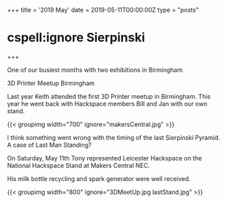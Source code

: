 +++
title = '2019 May'
date = 2019-05-11T00:00:00Z
type = "posts"
# cspell:ignore Sierpinski
+++

One of our busiest months with two exhibitions in Birmingham

3D Printer Meetup Birmingham

Last year Keith attended the first 3D Printer meetup in Birmingham.
This year he went back with Hackspace members Bill and Jan with our own stand.

{{< groupimg width="700" ignore="makersCentral.jpg" >}}

I think something went wrong with the timing of the last Sierpinski Pyramid. A case of Last Man Standing?

On Saturday, May 11th Tony represented Leicester Hackspace on the National Hackspace Stand at Makers Central NEC.

His milk bottle recycling and spark generator were well received.

{{< groupimg width="800" ignore="3DMeetUp.jpg lastStand.jpg" >}}
